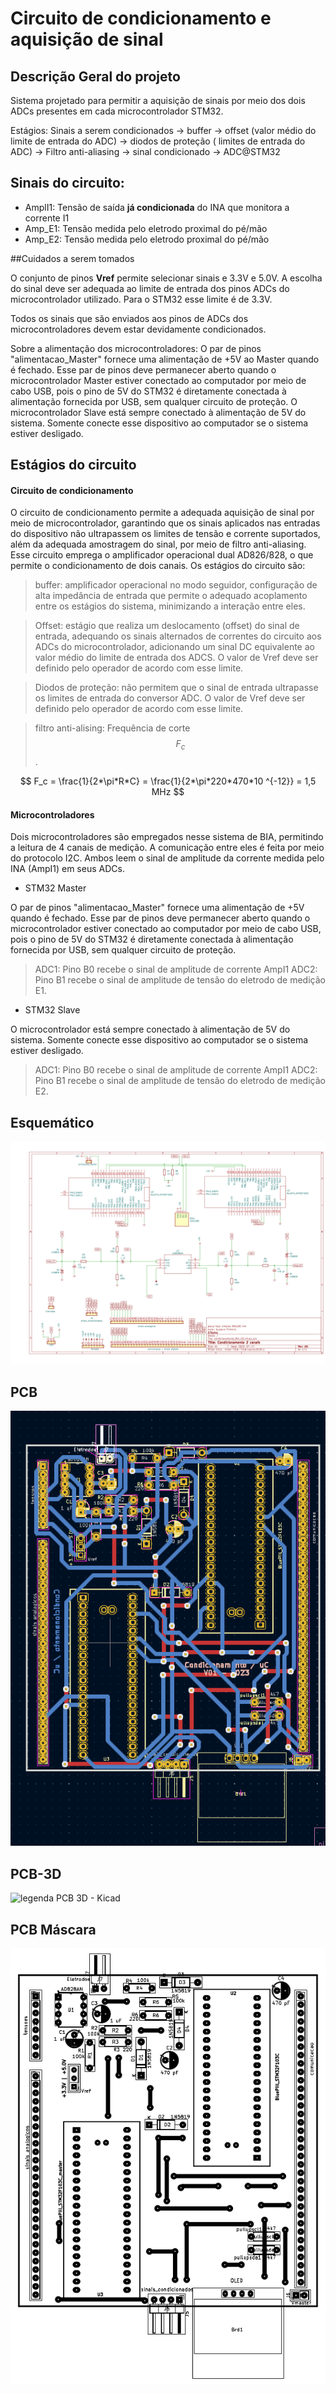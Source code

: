 # Circuito de condicionamento e aquisição de sinal

## Descrição Geral do projeto

Sistema projetado para permitir a aquisição de sinais por meio dos dois ADCs presentes em cada microcontrolador STM32.

Estágios: Sinais a serem condicionados &rarr; buffer &rarr; offset (valor médio do limite de entrada do ADC) &rarr; diodos de proteção ( limites de entrada do ADC) &rarr; Filtro anti-aliasing &rarr; sinal condicionado &rarr; ADC@STM32

## Sinais do circuito:

- AmplI1: Tensão de saída **já condicionada** do INA que monitora a corrente I1
- Amp_E1: Tensão medida pelo eletrodo proximal do pé/mão
- Amp_E2: Tensão medida pelo eletrodo proximal do pé/mão
	
	
##Cuidados a serem tomados

O conjunto de pinos **Vref** permite selecionar sinais e 3.3V e 5.0V. A escolha do sinal deve ser adequada ao limite de entrada dos pinos ADCs do microcontrolador utilizado. Para o STM32 esse limite é de 3.3V.

Todos os sinais que são enviados aos pinos de ADCs dos microcontroladores devem estar devidamente condicionados.

Sobre a alimentação dos microcontroladores: O par de pinos "alimentacao_Master" fornece uma alimentação de +5V  ao Master quando é fechado. Esse  par de pinos deve permanecer aberto quando o microcontrolador Master estiver conectado ao computador por meio de cabo USB, pois o pino de 5V do STM32 é diretamente conectada à alimentação fornecida por USB, sem qualquer circuito de proteção. O microcontrolador Slave está sempre conectado à alimentação de 5V do sistema. Somente conecte esse dispositivo ao computador se o sistema estiver desligado. 

## Estágios do circuito

#### Circuito de condicionamento

O circuito de condicionamento permite a adequada aquisição de sinal por meio de microcontrolador, garantindo que os sinais aplicados nas entradas do dispositivo não ultrapassem os limites de tensão e corrente suportados, além da adequada amostragem do sinal, por meio de filtro anti-aliasing. Esse circuito emprega o amplificador operacional dual AD826/828, o que permite o condicionamento de dois canais. Os estágios do circuito são: 

> buffer: amplificador operacional no modo seguidor, configuração de alta impedância de entrada que permite o adequado acoplamento entre os estágios do sistema, minimizando a interação entre eles.

> Offset: estágio que realiza um deslocamento (offset) do sinal de entrada, adequando os sinais alternados de correntes do circuito aos ADCs do microcontrolador, adicionando um sinal DC equivalente ao valor médio do limite de entrada dos ADCS. O valor de Vref deve ser definido pelo operador de acordo com esse limite.


> Diodos de proteção: não permitem que o sinal de entrada ultrapasse  os limites de entrada do conversor ADC. O valor de Vref deve ser definido pelo operador de acordo com esse limite.

> filtro anti-alising: Frequência de corte $$ F_c $$.

$$ F_c = \frac{1}{2*\pi*R*C} = \frac{1}{2*\pi*220*470*10 ^{-12}} = 1,5 MHz $$


#### Microcontroladores

Dois microcontroladores são empregados nesse sistema de BIA, permitindo a leitura de 4 canais de medição. A comunicação entre eles é feita por meio do protocolo I2C. Ambos leem o sinal de amplitude da corrente medida pelo INA (AmpI1) em seus ADCs.

- STM32 Master

O par de pinos "alimentacao_Master" fornece uma alimentação de +5V quando é fechado. Esse  par de pinos deve permanecer aberto quando o microcontrolador estiver conectado ao computador por meio de cabo USB, pois o pino de 5V do STM32 é diretamente conectada à alimentação fornecida por USB, sem qualquer circuito de proteção.

> ADC1: Pino B0 recebe o sinal de amplitude de corrente AmpI1
> ADC2: Pino B1 recebe o sinal de amplitude de tensão do eletrodo de medição E1.

- STM32 Slave

O microcontrolador está sempre conectado à alimentação de 5V do sistema. Somente conecte esse dispositivo ao computador se o sistema estiver desligado. 

> ADC1: Pino B0 recebe o sinal de amplitude de corrente AmpI1
> ADC2: Pino B1 recebe o sinal de amplitude de tensão do eletrodo de medição E2.




## Esquemático

![Legenda Esquematico- Kicad](https://github.com/Pinheirogustavo/PCB_projects/blob/main/KiCadProjects/Condicionamento/condicionamento_Aquisicao_BIA_v01/prints/Condicionamento_aquisicao_BIA_esquematico.png)


## PCB

![Legenda  PCB- Kicad](https://github.com/Pinheirogustavo/PCB_projects/blob/main/KiCadProjects/Condicionamento/condicionamento_Aquisicao_BIA_v01/prints/Condicionamento_aquisicao_BIA_PCB.png)

## PCB-3D

![legenda PCB 3D - Kicad](link)

## PCB Máscara

![legenda PCB Máscara - Kicad](https://github.com/Pinheirogustavo/PCB_projects/blob/main/KiCadProjects/Condicionamento/condicionamento_Aquisicao_BIA_v01/prints/Condicionamento_aquisicao_BIA_mascara.png)

